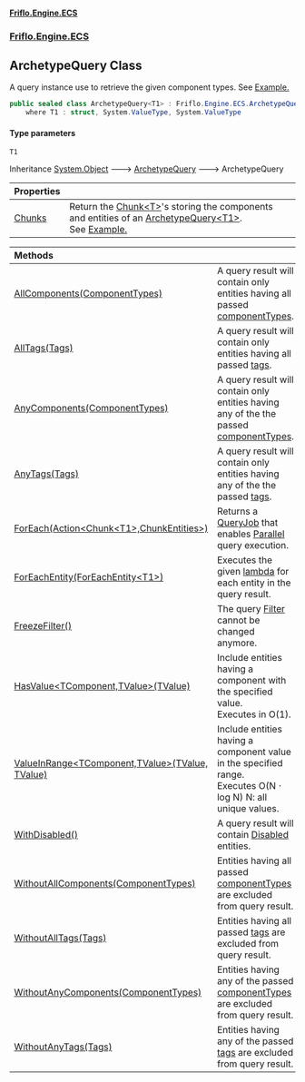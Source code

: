 #### [Friflo.Engine.ECS](index.md 'index')
### [Friflo.Engine.ECS](Friflo.Engine.ECS.md 'Friflo.Engine.ECS')

## ArchetypeQuery<T1> Class

A query instance use to retrieve the given component types.
See <a href="https://friflo.gitbook.io/friflo.engine.ecs/examples/general#query-entities">Example.</a>

```csharp
public sealed class ArchetypeQuery<T1> : Friflo.Engine.ECS.ArchetypeQuery
    where T1 : struct, System.ValueType, System.ValueType
```
#### Type parameters

<a name='Friflo.Engine.ECS.ArchetypeQuery_T1_.T1'></a>

`T1`

Inheritance [System.Object](https://docs.microsoft.com/en-us/dotnet/api/System.Object 'System.Object') &#129106; [ArchetypeQuery](ArchetypeQuery.md 'Friflo.Engine.ECS.ArchetypeQuery') &#129106; ArchetypeQuery<T1>

| Properties | |
| :--- | :--- |
| [Chunks](ArchetypeQuery_T1_.Chunks.md 'Friflo.Engine.ECS.ArchetypeQuery<T1>.Chunks') | Return the [Chunk&lt;T&gt;](Chunk_T_.md 'Friflo.Engine.ECS.Chunk<T>')'s storing the components and entities of an [ArchetypeQuery&lt;T1&gt;](ArchetypeQuery_T1_.md 'Friflo.Engine.ECS.ArchetypeQuery<T1>').<br/> See <a href="https://friflo.gitbook.io/friflo.engine.ecs/examples/optimization#enumerate-query-chunks">Example.</a> |

| Methods | |
| :--- | :--- |
| [AllComponents(ComponentTypes)](ArchetypeQuery_T1_.AllComponents(ComponentTypes).md 'Friflo.Engine.ECS.ArchetypeQuery<T1>.AllComponents(Friflo.Engine.ECS.ComponentTypes)') | A query result will contain only entities having all passed [componentTypes](ArchetypeQuery_T1_.AllComponents(ComponentTypes).md#Friflo.Engine.ECS.ArchetypeQuery_T1_.AllComponents(Friflo.Engine.ECS.ComponentTypes).componentTypes 'Friflo.Engine.ECS.ArchetypeQuery<T1>.AllComponents(Friflo.Engine.ECS.ComponentTypes).componentTypes'). |
| [AllTags(Tags)](ArchetypeQuery_T1_.AllTags(Tags).md 'Friflo.Engine.ECS.ArchetypeQuery<T1>.AllTags(Friflo.Engine.ECS.Tags)') | A query result will contain only entities having all passed [tags](ArchetypeQuery_T1_.AllTags(Tags).md#Friflo.Engine.ECS.ArchetypeQuery_T1_.AllTags(Friflo.Engine.ECS.Tags).tags 'Friflo.Engine.ECS.ArchetypeQuery<T1>.AllTags(Friflo.Engine.ECS.Tags).tags'). |
| [AnyComponents(ComponentTypes)](ArchetypeQuery_T1_.AnyComponents(ComponentTypes).md 'Friflo.Engine.ECS.ArchetypeQuery<T1>.AnyComponents(Friflo.Engine.ECS.ComponentTypes)') | A query result will contain only entities having any of the the passed [componentTypes](ArchetypeQuery_T1_.AnyComponents(ComponentTypes).md#Friflo.Engine.ECS.ArchetypeQuery_T1_.AnyComponents(Friflo.Engine.ECS.ComponentTypes).componentTypes 'Friflo.Engine.ECS.ArchetypeQuery<T1>.AnyComponents(Friflo.Engine.ECS.ComponentTypes).componentTypes'). |
| [AnyTags(Tags)](ArchetypeQuery_T1_.AnyTags(Tags).md 'Friflo.Engine.ECS.ArchetypeQuery<T1>.AnyTags(Friflo.Engine.ECS.Tags)') | A query result will contain only entities having any of the the passed [tags](ArchetypeQuery_T1_.AnyTags(Tags).md#Friflo.Engine.ECS.ArchetypeQuery_T1_.AnyTags(Friflo.Engine.ECS.Tags).tags 'Friflo.Engine.ECS.ArchetypeQuery<T1>.AnyTags(Friflo.Engine.ECS.Tags).tags'). |
| [ForEach(Action&lt;Chunk&lt;T1&gt;,ChunkEntities&gt;)](ArchetypeQuery_T1_.ForEach(Action_Chunk_T1_,ChunkEntities_).md 'Friflo.Engine.ECS.ArchetypeQuery<T1>.ForEach(System.Action<Friflo.Engine.ECS.Chunk<T1>,Friflo.Engine.ECS.ChunkEntities>)') | Returns a [QueryJob](QueryJob.md 'Friflo.Engine.ECS.QueryJob') that enables [Parallel](JobExecution.md#Friflo.Engine.ECS.JobExecution.Parallel 'Friflo.Engine.ECS.JobExecution.Parallel') query execution. |
| [ForEachEntity(ForEachEntity&lt;T1&gt;)](ArchetypeQuery_T1_.ForEachEntity(ForEachEntity_T1_).md 'Friflo.Engine.ECS.ArchetypeQuery<T1>.ForEachEntity(Friflo.Engine.ECS.ForEachEntity<T1>)') | Executes the given [lambda](ArchetypeQuery_T1_.ForEachEntity(ForEachEntity_T1_).md#Friflo.Engine.ECS.ArchetypeQuery_T1_.ForEachEntity(Friflo.Engine.ECS.ForEachEntity_T1_).lambda 'Friflo.Engine.ECS.ArchetypeQuery<T1>.ForEachEntity(Friflo.Engine.ECS.ForEachEntity<T1>).lambda') for each entity in the query result. |
| [FreezeFilter()](ArchetypeQuery_T1_.FreezeFilter().md 'Friflo.Engine.ECS.ArchetypeQuery<T1>.FreezeFilter()') | The query [Filter](ArchetypeQuery.Filter.md 'Friflo.Engine.ECS.ArchetypeQuery.Filter') cannot be changed anymore. |
| [HasValue&lt;TComponent,TValue&gt;(TValue)](ArchetypeQuery_T1_.HasValue_TComponent,TValue_(TValue).md 'Friflo.Engine.ECS.ArchetypeQuery<T1>.HasValue<TComponent,TValue>(TValue)') | Include entities having a component with the specified value.<br/> Executes in O(1). |
| [ValueInRange&lt;TComponent,TValue&gt;(TValue, TValue)](ArchetypeQuery_T1_.ValueInRange_TComponent,TValue_(TValue,TValue).md 'Friflo.Engine.ECS.ArchetypeQuery<T1>.ValueInRange<TComponent,TValue>(TValue, TValue)') | Include entities having a component value in the specified range.<br/> Executes O(N ⋅ log N) N: all unique values. |
| [WithDisabled()](ArchetypeQuery_T1_.WithDisabled().md 'Friflo.Engine.ECS.ArchetypeQuery<T1>.WithDisabled()') | A query result will contain [Disabled](Disabled.md 'Friflo.Engine.ECS.Disabled') entities. |
| [WithoutAllComponents(ComponentTypes)](ArchetypeQuery_T1_.WithoutAllComponents(ComponentTypes).md 'Friflo.Engine.ECS.ArchetypeQuery<T1>.WithoutAllComponents(Friflo.Engine.ECS.ComponentTypes)') | Entities having all passed [componentTypes](ArchetypeQuery_T1_.WithoutAllComponents(ComponentTypes).md#Friflo.Engine.ECS.ArchetypeQuery_T1_.WithoutAllComponents(Friflo.Engine.ECS.ComponentTypes).componentTypes 'Friflo.Engine.ECS.ArchetypeQuery<T1>.WithoutAllComponents(Friflo.Engine.ECS.ComponentTypes).componentTypes') are excluded from query result. |
| [WithoutAllTags(Tags)](ArchetypeQuery_T1_.WithoutAllTags(Tags).md 'Friflo.Engine.ECS.ArchetypeQuery<T1>.WithoutAllTags(Friflo.Engine.ECS.Tags)') | Entities having all passed [tags](ArchetypeQuery_T1_.WithoutAllTags(Tags).md#Friflo.Engine.ECS.ArchetypeQuery_T1_.WithoutAllTags(Friflo.Engine.ECS.Tags).tags 'Friflo.Engine.ECS.ArchetypeQuery<T1>.WithoutAllTags(Friflo.Engine.ECS.Tags).tags') are excluded from query result. |
| [WithoutAnyComponents(ComponentTypes)](ArchetypeQuery_T1_.WithoutAnyComponents(ComponentTypes).md 'Friflo.Engine.ECS.ArchetypeQuery<T1>.WithoutAnyComponents(Friflo.Engine.ECS.ComponentTypes)') | Entities having any of the passed [componentTypes](ArchetypeQuery_T1_.WithoutAnyComponents(ComponentTypes).md#Friflo.Engine.ECS.ArchetypeQuery_T1_.WithoutAnyComponents(Friflo.Engine.ECS.ComponentTypes).componentTypes 'Friflo.Engine.ECS.ArchetypeQuery<T1>.WithoutAnyComponents(Friflo.Engine.ECS.ComponentTypes).componentTypes') are excluded from query result. |
| [WithoutAnyTags(Tags)](ArchetypeQuery_T1_.WithoutAnyTags(Tags).md 'Friflo.Engine.ECS.ArchetypeQuery<T1>.WithoutAnyTags(Friflo.Engine.ECS.Tags)') | Entities having any of the passed [tags](ArchetypeQuery_T1_.WithoutAnyTags(Tags).md#Friflo.Engine.ECS.ArchetypeQuery_T1_.WithoutAnyTags(Friflo.Engine.ECS.Tags).tags 'Friflo.Engine.ECS.ArchetypeQuery<T1>.WithoutAnyTags(Friflo.Engine.ECS.Tags).tags') are excluded from query result. |
